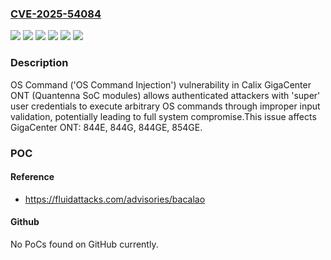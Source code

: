 ### [CVE-2025-54084](https://cve.mitre.org/cgi-bin/cvename.cgi?name=CVE-2025-54084)
![](https://img.shields.io/static/v1?label=Product&message=GigaCenter%20ONT&color=blue)
![](https://img.shields.io/static/v1?label=Version&message=844E%20&color=brightgreen)
![](https://img.shields.io/static/v1?label=Version&message=844G%20&color=brightgreen)
![](https://img.shields.io/static/v1?label=Version&message=844GE%20&color=brightgreen)
![](https://img.shields.io/static/v1?label=Version&message=854GE%20&color=brightgreen)
![](https://img.shields.io/static/v1?label=Vulnerability&message=CWE-78%20Improper%20Neutralization%20of%20Special%20Elements%20used%20in%20an%20OS%20Command%20('OS%20Command%20Injection')&color=brightgreen)

### Description

OS Command ('OS Command Injection') vulnerability in Calix GigaCenter ONT (Quantenna SoC modules) allows authenticated attackers with 'super' user credentials to execute arbitrary OS commands through improper input validation, potentially leading to full system compromise.This issue affects GigaCenter ONT: 844E, 844G, 844GE, 854GE.

### POC

#### Reference
- https://fluidattacks.com/advisories/bacalao

#### Github
No PoCs found on GitHub currently.

